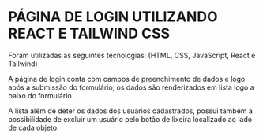 # PÁGINA DE LOGIN UTILIZANDO REACT E TAILWIND CSS

  Foram utilizadas as seguintes tecnologias: (HTML, CSS, JavaScript, React e Tailwind)

  A página de login conta com campos de preenchimento de dados e logo após a submissão do formulário, os dados são renderizados em lista logo a baixo do formulário.

  A lista além de deter os dados dos usuários cadastrados, possui também a possibilidade de excluir um usuário pelo botão de lixeira localizado ao lado de cada objeto.
